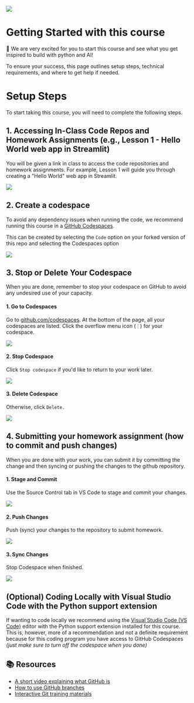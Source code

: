![](../_media/logos/bsmp_coders_banner.svg)

# Getting Started with this course <!-- {docsify-ignore-all} -->

👋 We are very excited for you to start this course and see what you get inspired to build with python and AI!

To ensure your success, this page outlines setup steps, technical requirements, and where to get help if needed.

# Setup Steps
To start taking this course, you will need to complete the following steps.

## 1. Accessing In-Class Code Repos and Homework Assignments (e.g., Lesson 1 - Hello World web app in Streamlit)

You will be given a link in class to access the code repositories and homework assignments. For example, Lesson 1 will guide you through creating a "Hello World" web app in Streamlit.

![](../_media/github_assignments.png)



## 2. Create a codespace

To avoid any dependency issues when running the code, we recommend running this course in a [GitHub Codespaces](https://github.com/features/codespaces).

This can be created by selecting the `Code` option on your forked version of this repo and selecting the Codespaces option

![](../_media/codespaces/create_codespaces_github.png)


## 3. Stop or Delete Your Codespace  
   
When you are done, remember to stop your codespace on GitHub to avoid any undesired use of your capacity.  
   
<!-- tabs:start -->  

#### **1. Go to Codespaces**

Go to [github.com/codespaces](https://github.com/codespaces). At the bottom of the page, all your codespaces are listed. Click the overflow menu icon (`⋮`) for your codespace.  
   
![](../_media/codespaces/deploy-hello-codespace-manage.png)
   
#### **2. Stop Codespace**

Click `Stop codespace` if you'd like to return to your work later.  
   
![](../_media/codespaces/codespace-menu-stop.png)
   
#### **3. Delete Codespace**

Otherwise, click `Delete.`
   
![](../_media/codespaces/codespace-menu-delete.png)

<!-- tabs:end -->



## 4. Submitting your homework assignment (how to commit and push changes)

When you are done with your work, you can submit it by committing the change and then syncing or pushing the changes to the github repository. 

<!-- tabs:start -->

#### **1. Stage and Commit**

Use the Source Control tab in VS Code to stage and commit your changes.

![](../_media/codespaces/submit_1_stage_commit.png)

#### **2. Push Changes**

Push (sync) your changes to the repository to submit homework.

![](../_media/codespaces/submit_2_push_sync_changes.png)

#### **3. Sync Changes**

Stop Codespace when finished.

![](../_media/codespaces/submit_3_stop_codespace.png)

<!-- tabs:end -->



## (Optional) Coding Locally with Visual Studio Code with the Python support extension
If wanting to code locally we recommend using the [Visual Studio Code (VS Code)](https://code.visualstudio.com/) editor with the Python support extension installed for this course. This is, however, more of a recommendation and not a definite requirement because for this coding program you have access to GitHub Codespaces *(just make sure to turn off the codespace when you done)*


## 📚  Resources 
* [A short video explaining what GitHub is](https://www.youtube.com/watch?v=w3jLJU7DT5E&feature=youtu.be) 
* [How to use GitHub branches](https://www.youtube.com/watch?v=H5GJfcp3p4Q&feature=youtu.be)
* [Interactive Git training materials](https://githubtraining.github.io/training-manual/#/01_getting_ready_for_class)




